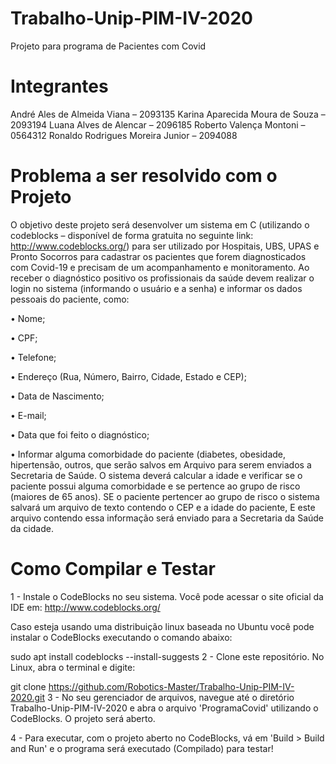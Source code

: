 # Trabalho-Unip-PIM-IV-2020
Projeto para programa de Pacientes com Covid

# Integrantes
André Ales de Almeida Viana – 2093135
Karina Aparecida Moura de Souza – 2093194
Luana Alves de Alencar – 2096185
Roberto Valença Montoni – 0564312
Ronaldo Rodrigues Moreira Junior – 2094088

# Problema a ser resolvido com o Projeto
O objetivo deste projeto será desenvolver um sistema em C (utilizando o codeblocks – disponível de forma gratuita no seguinte link: http://www.codeblocks.org/) para ser utilizado por Hospitais, UBS, UPAS e Pronto Socorros para cadastrar os pacientes que forem diagnosticados com Covid-19 e precisam de um acompanhamento e monitoramento.
Ao receber o diagnóstico positivo os profissionais da saúde devem realizar o login no sistema (informando o usuário e a senha) e informar os dados pessoais do paciente, como:

•	Nome;

•	CPF;

•	Telefone;

•	Endereço (Rua, Número, Bairro, Cidade, Estado e CEP);

•	Data de Nascimento;

•	E-mail;

•	Data que foi feito o diagnóstico;

•	Informar alguma comorbidade do paciente (diabetes, obesidade, hipertensão, outros, que serão salvos em Arquivo para serem enviados a Secretaria de Saúde.
O sistema deverá calcular a idade e verificar se o paciente possui alguma comorbidade e se pertence ao grupo de risco (maiores de 65 anos). SE o paciente pertencer ao grupo de risco o sistema salvará um arquivo de texto contendo o CEP e a idade do paciente, E este arquivo contendo essa informação será enviado  para a Secretaria da Saúde da cidade.

# Como Compilar e Testar
1 - Instale o CodeBlocks no seu sistema. Você pode acessar o site oficial da IDE em: http://www.codeblocks.org/

Caso esteja usando uma distribuição linux baseada no Ubuntu você pode instalar o CodeBlocks executando o comando abaixo:

sudo apt install codeblocks --install-suggests
2 - Clone este repositório. No Linux, abra o terminal e digite:

git clone https://github.com/Robotics-Master/Trabalho-Unip-PIM-IV-2020.git
3 - No seu gerenciador de arquivos, navegue até o diretório Trabalho-Unip-PIM-IV-2020 e abra o arquivo 'ProgramaCovid' utilizando o CodeBlocks. O projeto será aberto.

4 - Para executar, com o projeto aberto no CodeBlocks, vá em 'Build > Build and Run' e o programa será executado (Compilado) para testar!
